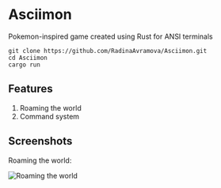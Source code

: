 # Asciimon
Pokemon-inspired game created using Rust for ANSI terminals


```
git clone https://github.com/RadinaAvramova/Asciimon.git
cd Asciimon
cargo run
```

## Features

1. Roaming the world
2. Command system

## Screenshots

Roaming the world:

![Roaming the world](https://i.imgur.com/METYDAP.png)
